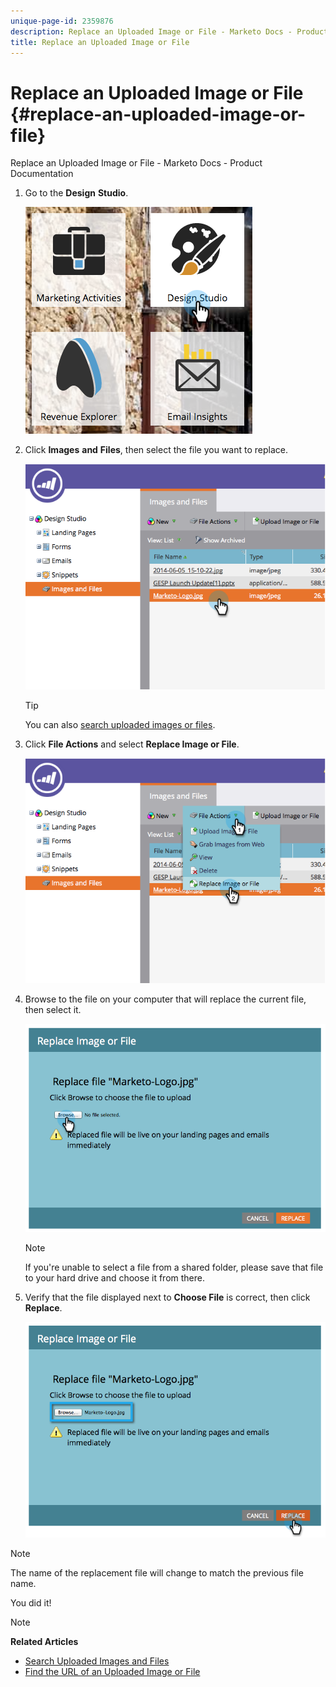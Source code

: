 ```yaml
---
unique-page-id: 2359876
description: Replace an Uploaded Image or File - Marketo Docs - Product Documentation
title: Replace an Uploaded Image or File
---
```


# Replace an Uploaded Image or File {#replace-an-uploaded-image-or-file}

Replace an Uploaded Image or File - Marketo Docs - Product Documentation

1. Go to the **Design** **Studio**.

   ![](assets/designstudio-6.png)

1. Click **Images** **and** **Files**, then select the file you want to replace.

   ![](assets/image2014-9-16-11-3a21-3a48.png)

   >[!TIP]
   >
   >You can also [search uploaded images or files](search-uploaded-images-and-files.md).

1. Click **File Actions** and select **Replace Image or File**.

   ![](assets/image2014-9-16-11-3a21-3a55.png)

1. Browse to the file on your computer that will replace the current file, then select it.

   ![](assets/image2014-9-16-11-3a22-3a2.png)

   >[!NOTE]
   >
   >If you're unable to select a file from a shared folder, please save that file to your hard drive and choose it from there.

1. Verify that the file displayed next to **Choose File** is correct, then click **Replace**. 

   ![](assets/image2014-9-16-11-3a22-3a12.png)

>[!NOTE]
>
>The name of the replacement file will change to match the previous file name.

You did it! 

>[!NOTE]
>
>**Related Articles**
>
>* [Search Uploaded Images and Files](search-uploaded-images-and-files.md)
>* [Find the URL of an Uploaded Image or File](find-the-url-of-an-uploaded-image-or-file.md)
>

